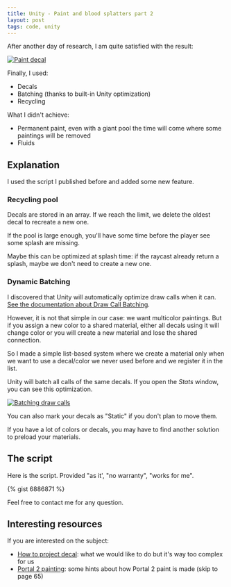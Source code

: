 ```yaml
---
title: Unity - Paint and blood splatters part 2
layout: post
tags: code, unity
---
```


After another day of research, I am quite satisfied with the result:

[  ![Paint decal][url_img_result]  ][url_img_result]

Finally, I used:

- Decals
- Batching (thanks to built-in Unity optimization)
- Recycling

What I didn't achieve:
- Permanent paint, even with a giant pool the time will come where some paintings will be removed
- Fluids

## Explanation

I used the script I published before and added some new feature.

### Recycling pool

Decals are stored in an array. If we reach the limit, we delete the oldest decal to recreate a new one.

If the pool is large enough, you'll have some time before the player see some splash are missing.

Maybe this can be optimized at splash time: if the raycast already return a splash, maybe we don't need to create a new one.

### Dynamic Batching

I discovered that Unity will automatically optimize draw calls when it can. [See the documentation about Draw Call Batching](http://docs.unity3d.com/Documentation/Manual/DrawCallBatching.html).

However, it is not that simple in our case: we want multicolor paintings. But if you assign a new color to a shared material, either all decals using it will change color or you will create a new material and lose the shared connection.

So I made a simple list-based system where we create a material only when we want to use a decal/color we never used before and we register it in the list.

Unity will batch all calls of the same decals. If you open the _Stats_ window, you can see this optimization.

[  ![Batching draw calls][url_img_batching]  ][url_img_batching]

You can also mark your decals as "Static" if you don't plan to move them.

If you have a lot of colors or decals, you may have to find another solution to preload your materials.

## The script

Here is the script. Provided "as it', "no warranty", "works for me".

{% gist 6886871 %}

Feel free to contact me for any question.

## Interesting resources

If you are interested on the subject:

- [How to project decal](http://blog.wolfire.com/2009/06/how-to-project-decals/): what we would like to do but it's way too complex for us
- [Portal 2 painting](http://www.valvesoftware.com/publications/2011/gdc_2011_grimes_nonstandard_textures.pdf): some hints about how Portal 2 paint is made (skip to page 65)

[url_img_result]: {{site.url}}/static/content/posts/2013-10-09/paint.png

[url_img_batching]: {{site.url}}/static/content/posts/2013-10-09/batching.png
